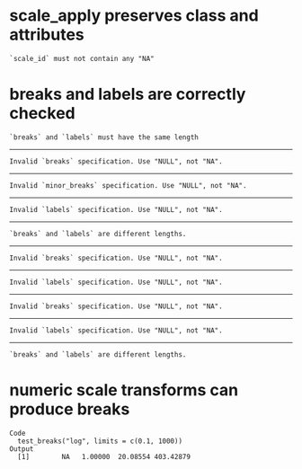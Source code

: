 # scale_apply preserves class and attributes

    `scale_id` must not contain any "NA"

# breaks and labels are correctly checked

    `breaks` and `labels` must have the same length

---

    Invalid `breaks` specification. Use "NULL", not "NA".

---

    Invalid `minor_breaks` specification. Use "NULL", not "NA".

---

    Invalid `labels` specification. Use "NULL", not "NA".

---

    `breaks` and `labels` are different lengths.

---

    Invalid `breaks` specification. Use "NULL", not "NA".

---

    Invalid `labels` specification. Use "NULL", not "NA".

---

    Invalid `breaks` specification. Use "NULL", not "NA".

---

    Invalid `labels` specification. Use "NULL", not "NA".

---

    `breaks` and `labels` are different lengths.

# numeric scale transforms can produce breaks

    Code
      test_breaks("log", limits = c(0.1, 1000))
    Output
      [1]        NA   1.00000  20.08554 403.42879

